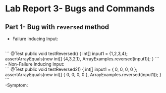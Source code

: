 # Lab Report 3- Bugs and Commands
## Part 1- Bug with `reversed` method
- Failure Inducing Input:
<br/>
```
@Test
  public void testReversed() {
    int[] input1 = {1,2,3,4};
    assertArrayEquals(new int[] {4,3,2,1}, ArrayExamples.reversed(input1));
  }
```
<br/>
- Non-Failure Inducing Input:
<br/>
```
@Test
  public void testReversed2() {
    int[] input1 = { 0, 0, 0, 0 };
    assertArrayEquals(new int[] { 0, 0, 0, 0 }, ArrayExamples.reversed(input1));
  }
```
<br/>
-Symptom:


